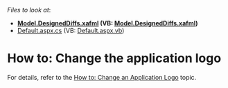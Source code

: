 <!-- default file list -->
*Files to look at*:

* **[Model.DesignedDiffs.xafml](./CS/CustomLogoExample.Module/Model.DesignedDiffs.xafml) (VB: [Model.DesignedDiffs.xafml](./VB/CustomLogoExample.Module/Model.DesignedDiffs.xafml))**
* [Default.aspx.cs](./CS/CustomLogoExample.Web/Default.aspx.cs) (VB: [Default.aspx.vb](./VB/CustomLogoExample.Web/Default.aspx.vb))
<!-- default file list end -->
# How to: Change the application logo


<p>For details, refer to the <a href="http://help.devexpress.com/#Xaf/CustomDocument3156">How to: Change an Application Logo</a> topic.</p>

<br/>


